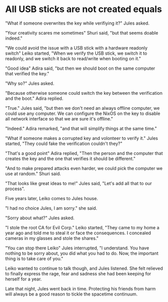# All USB sticks are not created equals

"What if someone overwrites the key while verifiying it?" Jules asked.

"Your creativity scares me sometimes" Shuri said, "but that seems doable indeed."

"We could avoid the issue with a USB stick with a hardware readonly switch" Leiko started, "When we verify the USB stick, we switch it to readonly, and we switch it back to read/write when booting on it."

"Good idea" Adira said, "but then we should boot on the same computer that verified the key."

"Why so?" Jules asked.

"Because otherwise someone could switch the key between the verification and the boot." Adira replied.

"True." Jules said, "but then we don't need an always offline computer, we could use any computer. We can configure the NixOS on the key to disable all network interface so that we are sure it's offline."

"Indeed." Adira remarked, "and that will simplify things at the same time."

"What if someone makes a corrupted key and volonteer to verify it." Jules started, "They could fake the verification couldn't they?"

"That's a good point" Adira replied, "Then the person and the computer that creates the key and the one that verifies it should be different."

"And to make prepared attacks even harder, we could pick the computer we use at random." Shuri said.

"That looks like great ideas to me!" Jules said, "Let's add all that to our process".

Five years later, Leiko comes to Jules house.

"I had no choice Jules, I am sorry." she said.

"Sorry about what?" Jules asked.

"I stole the root CA for Evil Corp." Leiko started, "They came to my home a year ago and told me to steal it or face the consequences. I concealed cameras in my glasses and stole the shares."

"You can stop there Leiko" Jules interrupted, "I understand. You have nothing to be sorry about, you did what you had to do. Now, the important thing is to take care of you."

Leiko wanted to continue to talk though, and Jules listened. She felt relieved to finally express the rage, fear and sadness she had been keeping for herself for a year.

Late that night, Jules went back in time. Protecting his friends from harm will always be a good reason to tickle the spacetime continuum.
